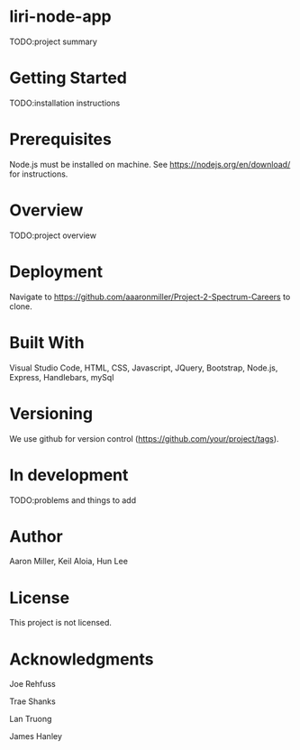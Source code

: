 # liri-node-app
TODO:project summary

# Getting Started
TODO:installation instructions

# Prerequisites
Node.js must be installed on machine. See https://nodejs.org/en/download/ for instructions.

# Overview
TODO:project overview

# Deployment
Navigate to https://github.com/aaaronmiller/Project-2-Spectrum-Careers to clone.

# Built With
Visual Studio Code, HTML, CSS, Javascript, JQuery, Bootstrap, Node.js, Express, Handlebars, mySql

# Versioning
We use github for version control (https://github.com/your/project/tags).

# In development
TODO:problems and things to add

# Author
Aaron Miller, Keil Aloia, Hun Lee

# License
This project is not licensed.

# Acknowledgments

Joe Rehfuss

Trae Shanks

Lan Truong

James Hanley

